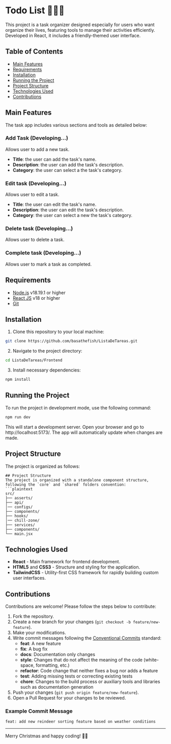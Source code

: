 
# Todo List 📝🎅🎄

This project is a task organizer designed especially for users who want organize their lives, featuring tools to manage their activities efficiently. Developed in React, it includes a friendly-themed user interface.

## Table of Contents
- [Main Features](#main-features)
- [Requirements](#requirements)
- [Installation](#installation)
- [Running the Project](#running-the-project)
- [Project Structure](#project-structure)
- [Technologies Used](#technologies-used)
- [Contributions](#contributions)

## Main Features
The task app includes various sections and tools as detailed below:


### Add Task (Developing...)
 Allows user to add a new task.
- **Title**: the user can add the task's name.
- **Description**: the user can add the task's description.
- **Category**: the user can select a the task's category.

### Edit task (Developing...)
 Allows user to edit a task.
- **Title**: the user can edit the task's name.
- **Description**: the user can edit the task's description.
- **Category**: the user can select a new the task's category.

### Delete task (Developing...)
  Allows user to delete a task.

### Complete task (Developing...)
  Allows user to mark a task as completed.

## Requirements
- [Node.js](https://nodejs.org/) v18.19.1 or higher
- [React JS](https://angular.io/cli) v18 or higher
- [Git](https://git-scm.com/)

## Installation
1. Clone this repository to your local machine:
  ```bash
  git clone https://github.com/basathefish/ListaDeTareas.git
  ```
2. Navigate to the project directory:
  ```bash
  cd ListaDeTareas/Frontend
  ```
3. Install necessary dependencies:
  ```bash
  npm install
  ```

## Running the Project
To run the project in development mode, use the following command:

  ```bash
  npm run dev
  ```
This will start a development server. Open your browser and go to http://localhost:5173/. The app will automatically update when changes are made.

## Project Structure
The project is organized as follows:
  ```plaintext
## Project Structure
The project is organized with a standalone component structure, following the `core` and `shared` folders convention:
```plaintext
src/
 ├── asserts/                                                 
 ├── api/                
 │── configs/                  
 ├── components/
 ├── hooks/                      
 │── chill-zone/              
 ├── services/                    
 ├── components/  
 └── main.jsx                          
  ```

  ## Technologies Used
- **React** - Main framework for frontend development.
- **HTML5** and **CSS3** - Structure and styling for the application.
- **TailwindCSS** - Utility-first CSS framework for rapidly building custom user interfaces.

## Contributions
Contributions are welcome! Please follow the steps below to contribute:

1. Fork the repository.
2. Create a new branch for your changes (`git checkout -b feature/new-feature`).
3. Make your modifications.
4. Write commit messages following the [Conventional Commits](https://www.conventionalcommits.org/en/v1.0.0/) standard:
   - **feat**: A new feature
   - **fix**: A bug fix
   - **docs**: Documentation only changes
   - **style**: Changes that do not affect the meaning of the code (white-space, formatting, etc.)
   - **refactor**: Code change that neither fixes a bug nor adds a feature
   - **test**: Adding missing tests or correcting existing tests
   - **chore**: Changes to the build process or auxiliary tools and libraries such as documentation generation
5. Push your changes (`git push origin feature/new-feature`).
6. Open a Pull Request for your changes to be reviewed.

### Example Commit Message
```plaintext
feat: add new reindeer sorting feature based on weather conditions
```

---

Merry Christmas and happy coding! 🎅🎄
